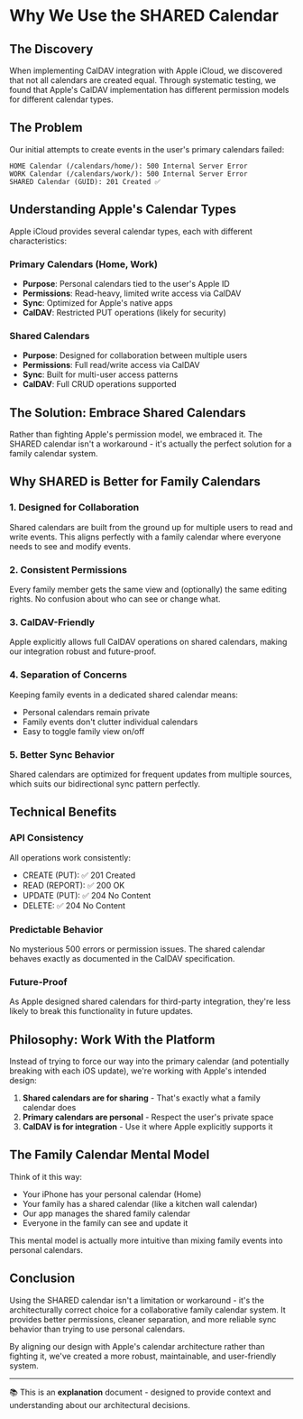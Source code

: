 # Why We Use the SHARED Calendar

## The Discovery

When implementing CalDAV integration with Apple iCloud, we discovered that not all calendars are created equal. Through systematic testing, we found that Apple's CalDAV implementation has different permission models for different calendar types.

## The Problem

Our initial attempts to create events in the user's primary calendars failed:

```
HOME Calendar (/calendars/home/): 500 Internal Server Error
WORK Calendar (/calendars/work/): 500 Internal Server Error
SHARED Calendar (GUID): 201 Created ✅
```

## Understanding Apple's Calendar Types

Apple iCloud provides several calendar types, each with different characteristics:

### Primary Calendars (Home, Work)

- **Purpose**: Personal calendars tied to the user's Apple ID
- **Permissions**: Read-heavy, limited write access via CalDAV
- **Sync**: Optimized for Apple's native apps
- **CalDAV**: Restricted PUT operations (likely for security)

### Shared Calendars

- **Purpose**: Designed for collaboration between multiple users
- **Permissions**: Full read/write access via CalDAV
- **Sync**: Built for multi-user access patterns
- **CalDAV**: Full CRUD operations supported

## The Solution: Embrace Shared Calendars

Rather than fighting Apple's permission model, we embraced it. The SHARED calendar isn't a workaround - it's actually the perfect solution for a family calendar system.

## Why SHARED is Better for Family Calendars

### 1. Designed for Collaboration

Shared calendars are built from the ground up for multiple users to read and write events. This aligns perfectly with a family calendar where everyone needs to see and modify events.

### 2. Consistent Permissions

Every family member gets the same view and (optionally) the same editing rights. No confusion about who can see or change what.

### 3. CalDAV-Friendly

Apple explicitly allows full CalDAV operations on shared calendars, making our integration robust and future-proof.

### 4. Separation of Concerns

Keeping family events in a dedicated shared calendar means:

- Personal calendars remain private
- Family events don't clutter individual calendars
- Easy to toggle family view on/off

### 5. Better Sync Behavior

Shared calendars are optimized for frequent updates from multiple sources, which suits our bidirectional sync pattern perfectly.

## Technical Benefits

### API Consistency

All operations work consistently:

- CREATE (PUT): ✅ 201 Created
- READ (REPORT): ✅ 200 OK
- UPDATE (PUT): ✅ 204 No Content
- DELETE: ✅ 204 No Content

### Predictable Behavior

No mysterious 500 errors or permission issues. The shared calendar behaves exactly as documented in the CalDAV specification.

### Future-Proof

As Apple designed shared calendars for third-party integration, they're less likely to break this functionality in future updates.

## Philosophy: Work With the Platform

Instead of trying to force our way into the primary calendar (and potentially breaking with each iOS update), we're working with Apple's intended design:

1. **Shared calendars are for sharing** - That's exactly what a family calendar does
2. **Primary calendars are personal** - Respect the user's private space
3. **CalDAV is for integration** - Use it where Apple explicitly supports it

## The Family Calendar Mental Model

Think of it this way:

- Your iPhone has your personal calendar (Home)
- Your family has a shared calendar (like a kitchen wall calendar)
- Our app manages the shared family calendar
- Everyone in the family can see and update it

This mental model is actually more intuitive than mixing family events into personal calendars.

## Conclusion

Using the SHARED calendar isn't a limitation or workaround - it's the architecturally correct choice for a collaborative family calendar system. It provides better permissions, cleaner separation, and more reliable sync behavior than trying to use personal calendars.

By aligning our design with Apple's calendar architecture rather than fighting it, we've created a more robust, maintainable, and user-friendly system.

---

📚 This is an **explanation** document - designed to provide context and understanding about our architectural decisions.
